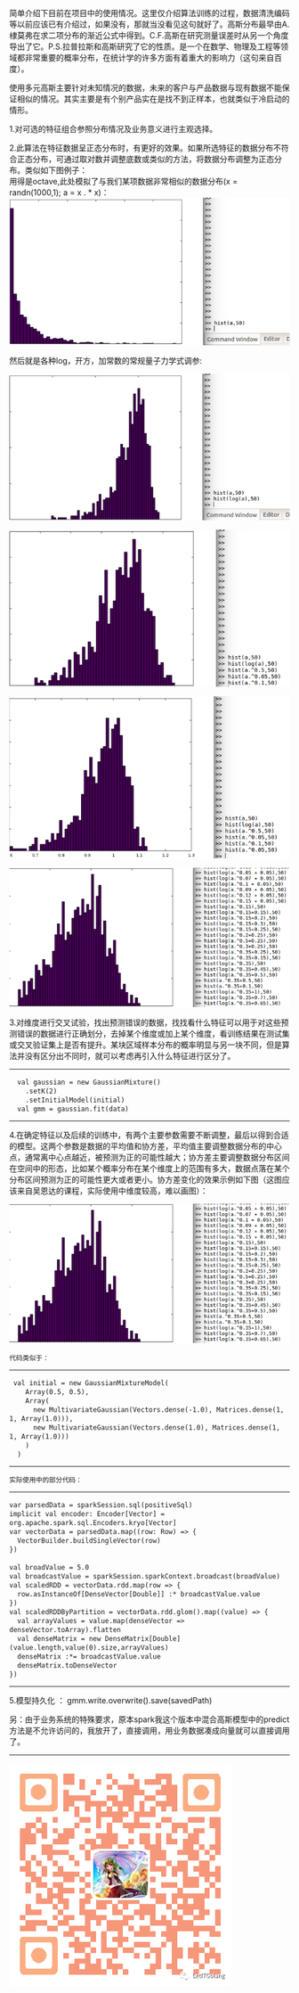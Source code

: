 简单介绍下目前在项目中的使用情况。这里仅介绍算法训练的过程，数据清洗编码等以前应该已有介绍过，如果没有，那就当没看见这句就好了。高斯分布最早由A.棣莫弗在求二项分布的渐近公式中得到。C.F.高斯在研究测量误差时从另一个角度导出了它。P.S.拉普拉斯和高斯研究了它的性质。是一个在数学、物理及工程等领域都非常重要的概率分布，在统计学的许多方面有着重大的影响力（这句来自百度）。     

使用多元高斯主要针对未知情况的数据，未来的客户与产品数据与现有数据不能保证相似的情况。其实主要是有个别产品实在是找不到正样本，也就类似于冷启动的情形。

1.对可选的特征组合参照分布情况及业务意义进行主观选择。   

2.此算法在特征数据呈正态分布时，有更好的效果。如果所选特征的数据分布不符合正态分布，可通过取对数并调整底数或类似的方法，将数据分布调整为正态分布。类似如下图例子：     
  用得是octave,此处模拟了与我们某项数据非常相似的数据分布(x = randn(1000,1); a = x . * x)：
  ![Image](/ppp/gaussion/order_distribution.png)     
  
  然后就是各种log，开方，加常数的常规量子力学式调参:     

  ![Image](/ppp/gaussion/log_order_distribution.png)      

  ![Image](/ppp/gaussion/01od.png)     

  ![Image](/ppp/gaussion/005od.png)    

  ![Image](/ppp/gaussion/035c65od.png)  

3.对维度进行交叉试验，找出预测错误的数据，找找看什么特征可以用于对这些预测错误的数据进行正确划分，去掉某个维度或加上某个维度，看训练结果在测试集或交叉验证集上是否有提升。某块区域样本分布的概率明显与另一块不同，但是算法并没有区分出不同时，就可以考虑再引入什么特征进行区分了。   

-----

      val gaussian = new GaussianMixture()
        .setK(2)
        .setInitialModel(initial)
      val gmm = gaussian.fit(data)

-----

4.在确定特征以及后续的训练中，有两个主要参数需要不断调整，最后以得到合适的模型。这两个参数是数据的平均值和协方差，平均值主要调整数据分布的中心点，通常离中心点越近，被预测为正的可能性越大；协方差主要调整数据分布区间在空间中的形态，比如某个概率分布在某个维度上的范围有多大，数据点落在某个分布区间预测为正的可能性更大或者更小。协方差变化的效果示例如下图（这图应该来自吴恩达的课程，实际使用中维度较高，难以画图）：     

![Image](/ppp/gaussion/035c65od.png) 

    代码类似于：

-----

     val initial = new GaussianMixtureModel(
        Array(0.5, 0.5),
        Array(
          new MultivariateGaussian(Vectors.dense(-1.0), Matrices.dense(1, 1, Array(1.0))),
          new MultivariateGaussian(Vectors.dense(1.0), Matrices.dense(1, 1, Array(1.0)))
        )
      )

-----

    实际使用中的部分代码：

-----

    var parsedData = sparkSession.sql(positiveSql)
    implicit val encoder: Encoder[Vector] = org.apache.spark.sql.Encoders.kryo[Vector]
    var vectorData = parsedData.map((row: Row) => {
      VectorBuilder.buildSingleVector(row)
    })

    val broadValue = 5.0
    val broadcastValue = sparkSession.sparkContext.broadcast(broadValue)
    val scaledRDD = vectorData.rdd.map(row => {
      row.asInstanceOf[DenseVector[Double]] :* broadcastValue.value
    })
    val scaledRDDByPartition = vectorData.rdd.glom().map((value) => {
      val arrayValues = value.map(denseVector => denseVector.toArray).flatten
      val denseMatrix = new DenseMatrix[Double](value.length,value(0).size,arrayValues)
      denseMatrix :*= broadcastValue.value
      denseMatrix.toDenseVector
    })

-----
 
5.模型持久化 ： gmm.write.overwrite().save(savedPath)

另：由于业务系统的特殊要求，原本spark我这个版本中混合高斯模型中的predict方法是不允许访问的，我放开了，直接调用，用业务数据凑成向量就可以直接调用了。

-----

![Image](/ppp/0.png)


